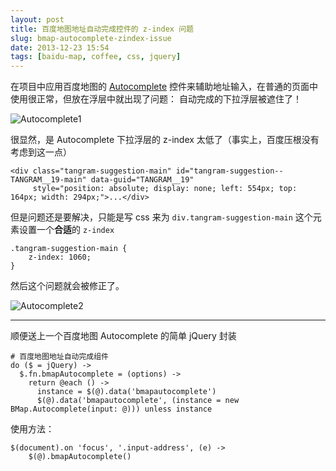 ```yaml
---
layout: post
title: 百度地图地址自动完成控件的 z-index 问题
slug: bmap-autocomplete-zindex-issue
date: 2013-12-23 15:54
tags: [baidu-map, coffee, css, jquery]
---
```


在项目中应用百度地图的 [Autocomplete] 控件来辅助地址输入，在普通的页面中使用很正常，但放在浮层中就出现了问题：
自动完成的下拉浮层被遮住了！

![Autocomplete1](http://pic.yupoo.com/greatghoul_v/DpgY1830/jzui2.png)

很显然，是 Autocomplete 下拉浮层的 z-index 太低了（事实上，百度压根没有考虑到这一点）

    <div class="tangram-suggestion-main" id="tangram-suggestion--TANGRAM__19-main" data-guid="TANGRAM__19"
         style="position: absolute; display: none; left: 554px; top: 164px; width: 294px;">...</div>

但是问题还是要解决，只能是写 css 来为 `div.tangram-suggestion-main` 这个元素设置一个**合适**的 `z-index`

    .tangram-suggestion-main {
        z-index: 1060;
    }

然后这个问题就会被修正了。

![Autocomplete2](http://pic.yupoo.com/greatghoul_v/Dph1KsPD/OcJjx.png)

---

顺便送上一个百度地图 Autocomplete 的简单 jQuery 封装

    # 百度地图地址自动完成组件
    do ($ = jQuery) ->
      $.fn.bmapAutocomplete = (options) ->
        return @each () ->
          instance = $(@).data('bmapautocomplete')
          $(@).data('bmapautocomplete', (instance = new BMap.Autocomplete(input: @))) unless instance

使用方法：

    $(document).on 'focus', '.input-address', (e) ->
        $(@).bmapAutocomplete()

[Autocomplete]: http://developer.baidu.com/map/reference/index.php?title=Class:%E6%9C%8D%E5%8A%A1%E7%B1%BB/Autocomplete
